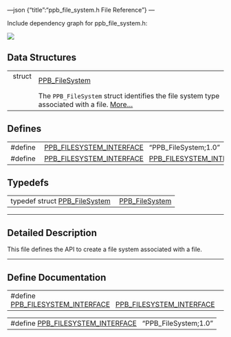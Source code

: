—json {“title”:“ppb\_file\_system.h File Reference”} —

Include dependency graph for ppb\_file\_system.h:

![](/docs/native-client/pepper_beta/c/ppb__file__system_8h__incl.png)

Data Structures
---------------

<table><tbody><tr class="odd"><td style="text-align: right;">struct  </td><td><a href="/docs/native-client/pepper_beta/c/struct_p_p_b___file_system__1__0/" class="el">PPB_FileSystem</a></td></tr><tr class="even"><td style="text-align: right;"> </td><td>The <code>PPB_FileSystem</code> struct identifies the file system type associated with a file. <a href="/docs/native-client/pepper_beta/c/struct_p_p_b___file_system__1__0#details">More…</a><br />
</td></tr></tbody></table>

Defines
-------

<table><tbody><tr class="odd"><td style="text-align: right;">#define </td><td><a href="/docs/native-client/pepper_beta/c/ppb__file__system_8h#a856262c69fb3460f83a1b1fa3630c7c9" class="el">PPB_FILESYSTEM_INTERFACE</a>   “PPB_FileSystem;1.0”</td></tr><tr class="even"><td style="text-align: right;">#define </td><td><a href="/docs/native-client/pepper_beta/c/ppb__file__system_8h#a492a8ab8ba84394c44cca88c45852f2c" class="el">PPB_FILESYSTEM_INTERFACE</a>   <a href="/docs/native-client/pepper_beta/c/ppb__file__system_8h#a856262c69fb3460f83a1b1fa3630c7c9" class="el">PPB_FILESYSTEM_INTERFACE</a></td></tr></tbody></table>

Typedefs
--------

<table><tbody><tr class="odd"><td style="text-align: right;">typedef struct <a href="/docs/native-client/pepper_beta/c/struct_p_p_b___file_system__1__0/" class="el">PPB_FileSystem</a> </td><td><a href="/docs/native-client/pepper_beta/c/group___interfaces#gae5ad593b6aff864c6bd0acc09d6cc5e9" class="el">PPB_FileSystem</a></td></tr></tbody></table>

------------------------------------------------------------------------

<span id="details" class="anchor" style="margin: 0;"></span>

Detailed Description
--------------------

This file defines the API to create a file system associated with a file.

------------------------------------------------------------------------

Define Documentation
--------------------

<span id="a492a8ab8ba84394c44cca88c45852f2c" class="anchor" style="margin: 0;"></span>

<table><tbody><tr class="odd"><td>#define <a href="/docs/native-client/pepper_beta/c/ppb__file__system_8h#a492a8ab8ba84394c44cca88c45852f2c" class="el">PPB_FILESYSTEM_INTERFACE</a>   <a href="/docs/native-client/pepper_beta/c/ppb__file__system_8h#a856262c69fb3460f83a1b1fa3630c7c9" class="el">PPB_FILESYSTEM_INTERFACE</a></td></tr></tbody></table>

<span id="a856262c69fb3460f83a1b1fa3630c7c9" class="anchor" style="margin: 0;"></span>

<table><tbody><tr class="odd"><td>#define <a href="/docs/native-client/pepper_beta/c/ppb__file__system_8h#a856262c69fb3460f83a1b1fa3630c7c9" class="el">PPB_FILESYSTEM_INTERFACE</a>   “PPB_FileSystem;1.0”</td></tr></tbody></table>
